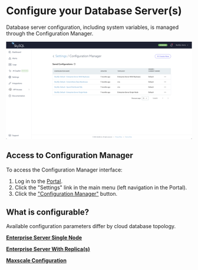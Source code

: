 # Configure your Database Server(s)

Database server configuration, including system variables, is managed through the Configuration Manager.

![configuration-manager.png](configuration-manager.png)


## **Access to Configuration Manager**

To access the Configuration Manager interface:

1. Log in to the [Portal](https://app.skysql.com/dashboard).
2. Click the "Settings" link in the main menu (left navigation in the Portal).
3. Click the ["Configuration Manager"](https://app.skysql.com/settings/configuration-manager) button.

## **What is configurable?**

Available configuration parameters differ by cloud database topology.

[**Enterprise Server Single Node**](./Enterprise-Server-Single-Node.md)

[**Enterprise Server With Replica(s)**](./Enterprise-Server-with-Replica(s).md)

[**Maxscale Configuration**](./Maxscale-Configuration.md)
